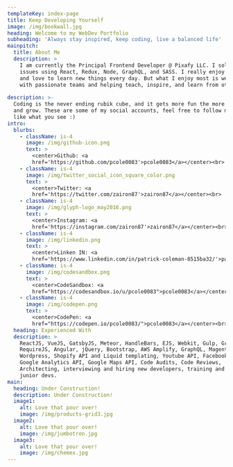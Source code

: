 ```yaml
---
templateKey: index-page
title: Keep Developing Yourself
image: /img/bookwall.jpg
heading: Welcome to my WebDev Portfolio
subheading: 'Always stay inspired, keep coding, live a balanced life'
mainpitch:
  title: About Me
  description: >
    I am currently the Principal Frontend Developer @ Pixafy LLC. I solve client
    issues using React, Redux, Node, GraphQL, and SASS. I really enjoy what I do
    and love to learn new things every day. But what I enjoy most is working
    with passionate teams and helping teach, inspire, and learn from other devs.
      
description: >-
  Coding is the never ending rubik cube, and it gets more fun the more you learn
  and grow. These are some of my social accounts, feel free to follow me if you
  like what you see :)
intro:
  blurbs:
    - className: is-4
      image: /img/github-icon.png
      text: >
        <center>Github: <a
        href='https://github.com/pcole0083'>pcole0083</a></center><br>
    - className: is-4
      image: /img/twitter_social_icon_square_color.png
      text: >
        <center>Twitter: <a
        href='https://twitter.com/zairon87'>zairon87</a></center><br>
    - className: is-4
      image: /img/glyph-logo_may2016.png
      text: >
        <center>Instagram: <a
        href='https://instagram.com/zairon87'>zairon87</a></center><br>
    - className: is-4
      image: /img/linkedin.png
      text: >
        <center>Linken IN: <a
        href='https://www.linkedin.com/in/patrick-coleman-8515ba32/'>patrick-coleman</a></center><br>
    - className: is-4
      image: /img/codesandbox.png
      text: >
        <center>CodeSandbox: <a
        href="https://codesandbox.io/u/pcole0083">pcole0083</a></center><br>
    - className: is-4
      image: /img/codepen.png
      text: >
        <center>CodePen: <a
        href="https://codepen.io/pcole0083/">pcole0083</a></center><br>
  heading: Experienced With
  description: >
    ReactJS, VueJS, GatsbyJS, Meteor, HandleBars, EJS, Webkit, Gulp, Grunt,
    RequireJS, Angular, jQuery, Bootstrap, AWS Amplify, GraphQL, Magento,
    Wordpress, Shopify API and Liquid templating, Youtube API, Facebook API,
    Google Analytics API, Google Maps API, Code Audits, Code Reviews,
    Architecting, interviewing and hiring new developers, training and mentoring
    junior devs.
main:
  heading: Under Construction!
  description: Under Construction!
  image1:
    alt: Love that pour over!
    image: /img/products-grid3.jpg
  image2:
    alt: Love that pour over!
    image: /img/jumbotron.jpg
  image3:
    alt: Love that pour over!
    image: /img/chemex.jpg
---
```


